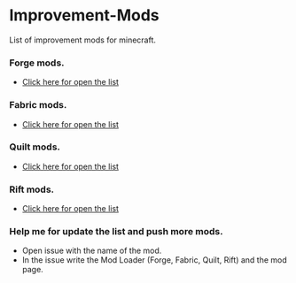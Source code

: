 # Improvement-Mods
List of improvement mods for minecraft.

### Forge mods.
 - [Click here for open the list](https://github.com/TonimatasMCDEV/Optimization-Mods/blob/main/Forge.md)

### Fabric mods.
 - [Click here for open the list](https://github.com/TonimatasMCDEV/Optimization-Mods/blob/main/Fabric.md)

### Quilt mods.
 - [Click here for open the list](https://github.com/TonimatasMCDEV/Optimization-Mods/blob/main/Quilt.md)

### Rift mods.
 - [Click here for open the list](https://github.com/TonimatasMCDEV/Optimization-Mods/blob/main/Rift.md)

### Help me for update the list and push more mods.
  - Open issue with the name of the mod.
  - In the issue write the Mod Loader (Forge, Fabric, Quilt, Rift) and the mod page.
